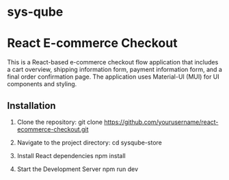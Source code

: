# sys-qube

# React E-commerce Checkout

This is a React-based e-commerce checkout flow application that includes a cart overview, shipping information form, payment information form, and a final order confirmation page. The application uses Material-UI (MUI) for UI components and styling.

## Installation

1. Clone the repository:
   git clone https://github.com/yourusername/react-ecommerce-checkout.git

2. Navigate to the project directory:
   cd sysqube-store

3. Install React dependencies
   npm install

4. Start the Development Server
   npm run dev
